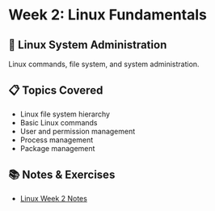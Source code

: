 # Week 2: Linux Fundamentals

## 🐧 Linux System Administration
Linux commands, file system, and system administration.

## 📋 Topics Covered
- Linux file system hierarchy
- Basic Linux commands
- User and permission management
- Process management
- Package management

## 📚 Notes & Exercises  
- [Linux Week 2 Notes](Linux/linux-week2-notes.md)
